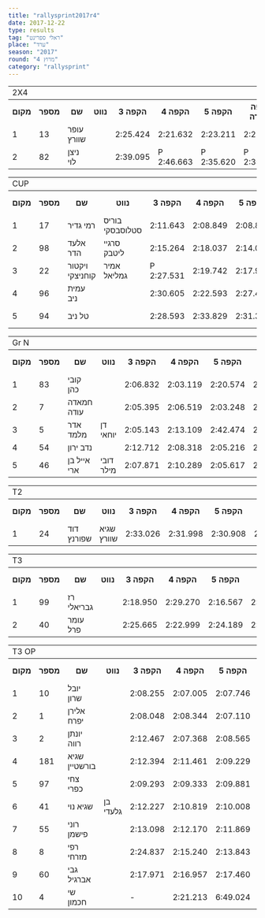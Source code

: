 ```yaml
---
title: "rallysprint2017r4"
date: 2017-12-22
type: results
tag: "ראלי ספרינט"
place: "ערד"
season: "2017"
round: "מרוץ 4"
category: "rallysprint"
---
```

<table class="line_color">
    <tr>
        <td colspan="99" class="title_font">2X4</td>
    </tr>
    <tr class="rnkh_bkcolor">
        <th class="rnkh_font">מקום</th>
        <th class="rnkh_font">מספר</th>
        <th class="rnkh_font">שם</th>
        <th class="rnkh_font">נווט</th>
        <th class="rnkh_font">הקפה 3</th>
        <th class="rnkh_font">הקפה 4</th>
        <th class="rnkh_font">הקפה 5</th>
        <th class="rnkh_font">הקפה מהירה</th>
        <th class="rnkh_font">פער</th>
    </tr>
    <tr class="rnk_bkcolor">
        <td class="rnk_font">1</td>
        <td class="rnk_font">13</td>
        <td class="rnk_font">עופר שוורץ</td>
        <td class="rnk_font"></td>
        <td class="rnk_font">2:25.424</td>
        <td class="rnk_font">2:21.632</td>
        <td class="rnk_font">2:23.211</td>
        <td class="rnk_font">2:21.632</td>
        <td class="rnk_font">-</td>
    </tr>
    <tr class="rnk_bkcolor">
        <td class="rnk_font">2</td>
        <td class="rnk_font">82</td>
        <td class="rnk_font">ניצן לוי</td>
        <td class="rnk_font"></td>
        <td class="rnk_font">2:39.095</td>
        <td class="rnk_font penalty">P 2:46.663</td>
        <td class="rnk_font penalty">P 2:35.620</td>
        <td class="rnk_font penalty">P 2:35.620</td>
        <td class="rnk_font">13.988</td>
    </tr>
</table>
<table class="line_color">
    <tr>
        <td colspan="99" class="title_font">CUP</td>
    </tr>
    <tr class="rnkh_bkcolor">
        <th class="rnkh_font">מקום</th>
        <th class="rnkh_font">מספר</th>
        <th class="rnkh_font">שם</th>
        <th class="rnkh_font">נווט</th>
        <th class="rnkh_font">הקפה 3</th>
        <th class="rnkh_font">הקפה 4</th>
        <th class="rnkh_font">הקפה 5</th>
        <th class="rnkh_font">הקפה מהירה</th>
        <th class="rnkh_font">פער</th>
    </tr>
    <tr class="rnk_bkcolor">
        <td class="rnk_font">1</td>
        <td class="rnk_font">17</td>
        <td class="rnk_font">רמי גדיר</td>
        <td class="rnk_font">בוריס סטלוסבסקי</td>
        <td class="rnk_font">2:11.643</td>
        <td class="rnk_font">2:08.849</td>
        <td class="rnk_font">2:08.824</td>
        <td class="rnk_font">2:08.824</td>
        <td class="rnk_font">-</td>
    </tr>
    <tr class="rnk_bkcolor">
        <td class="rnk_font">2</td>
        <td class="rnk_font">98</td>
        <td class="rnk_font">אלעד הדר</td>
        <td class="rnk_font">סרגיי ליטבק</td>
        <td class="rnk_font">2:15.264</td>
        <td class="rnk_font">2:18.037</td>
        <td class="rnk_font">2:14.083</td>
        <td class="rnk_font">2:14.083</td>
        <td class="rnk_font">5.259</td>
    </tr>
    <tr class="rnk_bkcolor">
        <td class="rnk_font">3</td>
        <td class="rnk_font">22</td>
        <td class="rnk_font">ויקטור קוחניצקי</td>
        <td class="rnk_font">אמיר גמליאל</td>
        <td class="rnk_font penalty">P 2:27.531</td>
        <td class="rnk_font">2:19.742</td>
        <td class="rnk_font">2:17.962</td>
        <td class="rnk_font">2:17.962</td>
        <td class="rnk_font">9.138</td>
    </tr>
    <tr class="rnk_bkcolor">
        <td class="rnk_font">4</td>
        <td class="rnk_font">96</td>
        <td class="rnk_font">עמית ניב</td>
        <td class="rnk_font"></td>
        <td class="rnk_font">2:30.605</td>
        <td class="rnk_font">2:22.593</td>
        <td class="rnk_font">2:27.433</td>
        <td class="rnk_font">2:22.593</td>
        <td class="rnk_font">13.769</td>
    </tr>
    <tr class="rnk_bkcolor">
        <td class="rnk_font">5</td>
        <td class="rnk_font">94</td>
        <td class="rnk_font">טל ניב</td>
        <td class="rnk_font"></td>
        <td class="rnk_font">2:28.593</td>
        <td class="rnk_font">2:33.829</td>
        <td class="rnk_font">2:31.334</td>
        <td class="rnk_font penalty">P 2:28.593</td>
        <td class="rnk_font">19.769</td>
    </tr>
</table>
<table class="line_color">
    <tr>
        <td colspan="99" class="title_font">Gr N</td>
    </tr>
    <tr class="rnkh_bkcolor">
        <th class="rnkh_font">מקום</th>
        <th class="rnkh_font">מספר</th>
        <th class="rnkh_font">שם</th>
        <th class="rnkh_font">נווט</th>
        <th class="rnkh_font">הקפה 3</th>
        <th class="rnkh_font">הקפה 4</th>
        <th class="rnkh_font">הקפה 5</th>
        <th class="rnkh_font">הקפה מהירה</th>
        <th class="rnkh_font">פער</th>
    </tr>
    <tr class="rnk_bkcolor">
        <td class="rnk_font">1</td>
        <td class="rnk_font">83</td>
        <td class="rnk_font">קובי כהן</td>
        <td class="rnk_font"></td>
        <td class="rnk_font">2:06.832</td>
        <td class="rnk_font">2:03.119</td>
        <td class="rnk_font">2:20.574</td>
        <td class="rnk_font">2:03.119</td>
        <td class="rnk_font">-</td>
    </tr>
    <tr class="rnk_bkcolor">
        <td class="rnk_font">2</td>
        <td class="rnk_font">7</td>
        <td class="rnk_font">חמאדה עודה</td>
        <td class="rnk_font"></td>
        <td class="rnk_font">2:05.395</td>
        <td class="rnk_font">2:06.519</td>
        <td class="rnk_font">2:03.248</td>
        <td class="rnk_font">2:03.248</td>
        <td class="rnk_font">0.129</td>
    </tr>
    <tr class="rnk_bkcolor">
        <td class="rnk_font">3</td>
        <td class="rnk_font">5</td>
        <td class="rnk_font">אדר מלמד</td>
        <td class="rnk_font">דן יוחאי</td>
        <td class="rnk_font">2:05.143</td>
        <td class="rnk_font">2:13.109</td>
        <td class="rnk_font">2:42.474</td>
        <td class="rnk_font">2:05.143</td>
        <td class="rnk_font">2.024</td>
    </tr>
    <tr class="rnk_bkcolor">
        <td class="rnk_font">4</td>
        <td class="rnk_font">54</td>
        <td class="rnk_font">נדב ירון</td>
        <td class="rnk_font"></td>
        <td class="rnk_font">2:12.712</td>
        <td class="rnk_font">2:08.318</td>
        <td class="rnk_font">2:05.216</td>
        <td class="rnk_font">2:05.216</td>
        <td class="rnk_font">2.097</td>
    </tr>
    <tr class="rnk_bkcolor">
        <td class="rnk_font">5</td>
        <td class="rnk_font">46</td>
        <td class="rnk_font">אייל בן ארי</td>
        <td class="rnk_font">דובי מילר</td>
        <td class="rnk_font">2:07.871</td>
        <td class="rnk_font">2:10.289</td>
        <td class="rnk_font">2:05.617</td>
        <td class="rnk_font">2:05.617</td>
        <td class="rnk_font">2.498</td>
    </tr>
</table>
<table class="line_color">
    <tr>
        <td colspan="99" class="title_font">T2</td>
    </tr>
    <tr class="rnkh_bkcolor">
        <th class="rnkh_font">מקום</th>
        <th class="rnkh_font">מספר</th>
        <th class="rnkh_font">שם</th>
        <th class="rnkh_font">נווט</th>
        <th class="rnkh_font">הקפה 3</th>
        <th class="rnkh_font">הקפה 4</th>
        <th class="rnkh_font">הקפה 5</th>
        <th class="rnkh_font">הקפה מהירה</th>
        <th class="rnkh_font">פער</th>
    </tr>
    <tr class="rnk_bkcolor">
        <td class="rnk_font">1</td>
        <td class="rnk_font">24</td>
        <td class="rnk_font">דוד שפורנץ</td>
        <td class="rnk_font">שגיא שוורץ</td>
        <td class="rnk_font">2:33.026</td>
        <td class="rnk_font">2:31.998</td>
        <td class="rnk_font">2:30.908</td>
        <td class="rnk_font">2:30.908</td>
        <td class="rnk_font">-</td>
    </tr>
</table>
<table class="line_color">
    <tr>
        <td colspan="99" class="title_font">T3</td>
    </tr>
    <tr class="rnkh_bkcolor">
        <th class="rnkh_font">מקום</th>
        <th class="rnkh_font">מספר</th>
        <th class="rnkh_font">שם</th>
        <th class="rnkh_font">נווט</th>
        <th class="rnkh_font">הקפה 3</th>
        <th class="rnkh_font">הקפה 4</th>
        <th class="rnkh_font">הקפה 5</th>
        <th class="rnkh_font">הקפה מהירה</th>
        <th class="rnkh_font">פער</th>
    </tr>
    <tr class="rnk_bkcolor">
        <td class="rnk_font">1</td>
        <td class="rnk_font">99</td>
        <td class="rnk_font">רז גבריאלי</td>
        <td class="rnk_font"></td>
        <td class="rnk_font">2:18.950</td>
        <td class="rnk_font">2:29.270</td>
        <td class="rnk_font">2:16.567</td>
        <td class="rnk_font">2:16.567</td>
        <td class="rnk_font">-</td>
    </tr>
    <tr class="rnk_bkcolor">
        <td class="rnk_font">2</td>
        <td class="rnk_font">40</td>
        <td class="rnk_font">עומר פרל</td>
        <td class="rnk_font"></td>
        <td class="rnk_font">2:25.665</td>
        <td class="rnk_font">2:22.999</td>
        <td class="rnk_font">2:24.189</td>
        <td class="rnk_font">2:22.999</td>
        <td class="rnk_font">6.432</td>
    </tr>
</table>
<table class="line_color">
    <tr>
        <td colspan="99" class="title_font">T3 OP</td>
    </tr>
    <tr class="rnkh_bkcolor">
        <th class="rnkh_font">מקום</th>
        <th class="rnkh_font">מספר</th>
        <th class="rnkh_font">שם</th>
        <th class="rnkh_font">נווט</th>
        <th class="rnkh_font">הקפה 3</th>
        <th class="rnkh_font">הקפה 4</th>
        <th class="rnkh_font">הקפה 5</th>
        <th class="rnkh_font">הקפה מהירה</th>
        <th class="rnkh_font">פער</th>
    </tr>
    <tr class="rnk_bkcolor">
        <td class="rnk_font">1</td>
        <td class="rnk_font">10</td>
        <td class="rnk_font">יובל שרון</td>
        <td class="rnk_font"></td>
        <td class="rnk_font">2:08.255</td>
        <td class="rnk_font">2:07.005</td>
        <td class="rnk_font">2:07.746</td>
        <td class="rnk_font">2:07.005</td>
        <td class="rnk_font">-</td>
    </tr>
    <tr class="rnk_bkcolor">
        <td class="rnk_font">2</td>
        <td class="rnk_font">1</td>
        <td class="rnk_font">אלירן יפרח</td>
        <td class="rnk_font"></td>
        <td class="rnk_font">2:08.048</td>
        <td class="rnk_font">2:08.344</td>
        <td class="rnk_font">2:07.110</td>
        <td class="rnk_font">2:07.110</td>
        <td class="rnk_font">0.105</td>
    </tr>
    <tr class="rnk_bkcolor">
        <td class="rnk_font">3</td>
        <td class="rnk_font">2</td>
        <td class="rnk_font">יונתן רווה</td>
        <td class="rnk_font"></td>
        <td class="rnk_font">2:12.467</td>
        <td class="rnk_font">2:07.368</td>
        <td class="rnk_font">2:08.565</td>
        <td class="rnk_font">2:07.368</td>
        <td class="rnk_font">0.363</td>
    </tr>
    <tr class="rnk_bkcolor">
        <td class="rnk_font">4</td>
        <td class="rnk_font">181</td>
        <td class="rnk_font">שגיא בורשטיין</td>
        <td class="rnk_font"></td>
        <td class="rnk_font">2:12.394</td>
        <td class="rnk_font">2:11.461</td>
        <td class="rnk_font">2:09.229</td>
        <td class="rnk_font">2:09.229</td>
        <td class="rnk_font">2.224</td>
    </tr>
    <tr class="rnk_bkcolor">
        <td class="rnk_font">5</td>
        <td class="rnk_font">97</td>
        <td class="rnk_font">צחי כפרי</td>
        <td class="rnk_font"></td>
        <td class="rnk_font">2:09.293</td>
        <td class="rnk_font">2:09.333</td>
        <td class="rnk_font">2:09.881</td>
        <td class="rnk_font">2:09.293</td>
        <td class="rnk_font">2.288</td>
    </tr>
    <tr class="rnk_bkcolor">
        <td class="rnk_font">6</td>
        <td class="rnk_font">41</td>
        <td class="rnk_font">שגיא נוי</td>
        <td class="rnk_font">בן גלעדי</td>
        <td class="rnk_font">2:12.227</td>
        <td class="rnk_font">2:10.819</td>
        <td class="rnk_font">2:10.008</td>
        <td class="rnk_font">2:10.008</td>
        <td class="rnk_font">3.003</td>
    </tr>
    <tr class="rnk_bkcolor">
        <td class="rnk_font">7</td>
        <td class="rnk_font">55</td>
        <td class="rnk_font">רוני פישמן</td>
        <td class="rnk_font"></td>
        <td class="rnk_font">2:13.098</td>
        <td class="rnk_font">2:12.170</td>
        <td class="rnk_font">2:11.869</td>
        <td class="rnk_font">2:11.869</td>
        <td class="rnk_font">4.864</td>
    </tr>
    <tr class="rnk_bkcolor">
        <td class="rnk_font">8</td>
        <td class="rnk_font">8</td>
        <td class="rnk_font">רפי מזרחי</td>
        <td class="rnk_font"></td>
        <td class="rnk_font">2:24.837</td>
        <td class="rnk_font">2:15.240</td>
        <td class="rnk_font">2:13.843</td>
        <td class="rnk_font">2:13.843</td>
        <td class="rnk_font">6.838</td>
    </tr>
    <tr class="rnk_bkcolor">
        <td class="rnk_font">9</td>
        <td class="rnk_font">60</td>
        <td class="rnk_font">גבי אברגיל</td>
        <td class="rnk_font"></td>
        <td class="rnk_font">2:17.971</td>
        <td class="rnk_font">2:16.957</td>
        <td class="rnk_font">2:17.460</td>
        <td class="rnk_font">2:16.957</td>
        <td class="rnk_font">9.952</td>
    </tr>
    <tr class="rnk_bkcolor">
        <td class="rnk_font">10</td>
        <td class="rnk_font">4</td>
        <td class="rnk_font">שי חכמון</td>
        <td class="rnk_font"></td>
        <td class="rnk_font">-</td>
        <td class="rnk_font">2:21.213</td>
        <td class="rnk_font">6:49.024</td>
        <td class="rnk_font">2:21.213</td>
        <td class="rnk_font">14.208</td>
    </tr>
</table>
